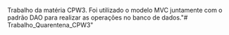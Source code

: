 Trabalho da matéria CPW3. Foi utilizado o modelo MVC juntamente com o padrão DAO para realizar as operações no banco de dados."# Trabalho_Quarentena_CPW3" 
